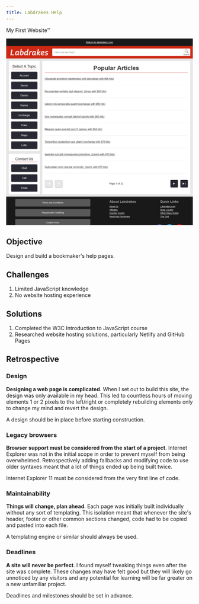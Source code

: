 ```yaml
---
title: Labdrakes Help
---
```


My First Website&trade;

![Screenshot of Labdrakes Help home page](/img/labdrakes-help-screenshot.png)

## Objective
Design and build a bookmaker's help pages.

## Challenges
1. Limited JavaScript knowledge
1. No website hosting experience

## Solutions
1. Completed the W3C Introduction to JavaScript course
1. Researched website hosting solutions, particularly Netlify and GitHub Pages

## Retrospective

### Design
**Designing a web page is complicated**. When I set out to build this site, the design was only available in my head. This led to countless hours of moving elements 1 or 2 pixels to the left/right or completely rebuilding elements only to change my mind and revert the design.

A design should be in place before starting construction.

### Legacy browsers
**Browser support must be considered from the start of a project**. Internet Explorer was not in the initial scope in order to prevent myself from being overwhelmed. Retrospectively adding fallbacks and modifying code to use older syntaxes meant that a lot of things ended up being built twice.

Internet Explorer 11 must be considered from the very first line of code.

### Maintainability
**Things will change, plan ahead**. Each page was initially built individually without any sort of templating. This isolation meant that whenever the site's header, footer or other common sections changed, code had to be copied and pasted into each file.

A templating engine or similar should always be used.

### Deadlines
**A site will never be perfect**. I found myself tweaking things even after the site was complete. These changes may have felt good but they will likely go unnoticed by any visitors and any potential for learning will be far greater on a new unfamiliar project.

Deadlines and milestones should be set in advance.